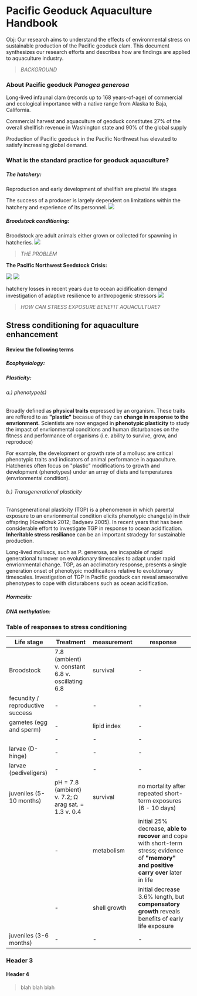 # Pacific Geoduck Aquaculture Handbook
Obj:
Our research aims to understand the effects of environmental stress on sustainable production of
the Pacific geoduck clam.
This document synthesizes our research efforts and
describes how are findings are applied to aquaculture industry.

  > *BACKGROUND*
### About Pacific geoduck *Panogea generosa*
Long-lived infaunal clam (records up to 168 years-of-age) of commercial and ecological importance with a native range from Alaska to Baja, California.

Commercial harvest and aquaculture of geoduck constitutes 27% of the overall shellfish revenue in Washington state and 90% of the global supply

Production of Pacific geoduck in the Pacific Northwest has elevated to satisfy increasing global demand.
### What is the standard practice for geoduck aquaculture?
##### The hatchery:
Reproduction and early development of shellfish are pivotal life stages

The success of a producer is largely dependent on limitations within the hatchery
and experience of its personnel.
![](Geoduck_aquaculture.assets/mat_larvae.JPG)
##### Broodstock conditioning:

Broodstock are adult animals either grown or collected for spawning in hatcheries.
![](Geoduck_aquaculture.assets/broodstock_drained.JPG)
> *THE PROBLEM*

**The Pacific Northwest Seedstock Crisis:**

![](Geoduck_aquaculture.assets/quote_1.PNG)
![](Geoduck_aquaculture.assets/quote_2.PNG)

hatchery losses in recent years due to ocean acidification demand investigation of adaptive resilience to anthropogenic stressors
![](Geoduck_aquaculture.assets/juveniles_screen.JPG)

> *HOW CAN STRESS EXPOSURE BENEFIT AQUACULTURE?*
## Stress conditioning for aquaculture enhancement
#### Review the following terms
##### Ecophysiology:

##### Plasticity:
###### a.) phenotype(s)
Broadly defined as **physical traits** expressed by an organism. These traits are reffered to as **"plastic"** becasue of they can **change in response to the envrionment.** Scientists are now engaged in **phenotypic plasticity** to study the  impact of envrionmental conditions and human disturbances  on the fitness and performance of organisms (i.e. ability to survive, grow, and reproduce)

For example, the development or growth rate of a mollusc are critical phenotypic traits and indicators of animal performance in aquaculture. Hatcheries often focus on "plastic" modifications to growth and development (phenotypes) under an array of diets and temperatures (envrionmental condition).

###### b.) Transgenerational plasticity
Transgenerational plasticity (TGP) is a phenomenon in which parental exposure to an envrionmental condition elicits phenotypic change(s) in their offspring (Kovalchuk 2012; Badyaev 2005). In recent years that has been considerable effort to investigate TGP in response to ocean acidification. **Inheritable stress resiliance** can be an important stradegy for sustainable production.

Long-lived molluscs, such as P. generosa, are incapable of rapid generational turnover on evolutionary timescales to adapt under rapid envrionmental change. TGP, as an acclimatory response, presents a single generation onset of phenotypic modificaitons relative to evolutionary timescales. Investigation of TGP in Pacific geoduck can reveal amaeorative phenotypes to cope with disturabcens such as ocean acidification.

##### Hormesis:
##### DNA methylation:

### Table of responses to stress conditioning
Life stage  | Treatment | measurement | response
------------- | ------------- | ---------- | ----------
Broodstock  | 7.8 (ambient) v. constant 6.8 v. oscillating 6.8| survival     |  -  |
  |  fecundity / reproductive success  | - |  -   |  -  |
gametes (egg and sperm)                | - |  lipid index   |  -  |
                                      |  -  |  - | -   |
larvae (D-hinge)                       | - |  -   |  -   |
larvae (pediveligers)                  | - |  -   |  -   |
juveniles (5-10 months)                | pH  = 7.8 (ambient) v. 7.2; Ω arag sat. = 1.3 v. 0.4 | survival   |   no mortality after repeated short-term exposures (6 - 10 days)  |
                                       | - |  metabolism    |  initial 25% decrease, **able to recover** and cope with short-term stress; evidence of **"memory" and positive carry over** later in life  |
                                       | - |  shell growth    |  initial decrease 3.6% length, but **compensatory growth** reveals benefits of early life exposure  |
juveniles (3-6 months)                 | - |  -   |  -  |  -  |


### Header 3
#### Header 4


> blah blah blah
